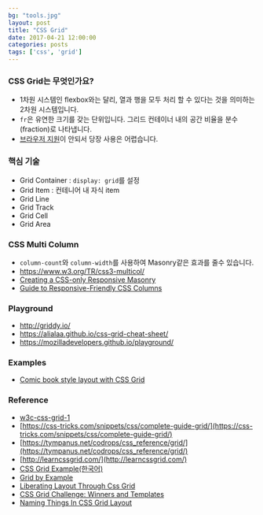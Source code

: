 ```yaml
---
bg: "tools.jpg"
layout: post
title: "CSS Grid"
date: 2017-04-21 12:00:00
categories: posts
tags: ['css', 'grid']
---
```


### CSS Grid는 무엇인가요?
- 1차원 시스템인 flexbox와는 달리, 열과 행을 모두 처리 할 수 있다는 것을 의미하는 2차원 시스템입니다.
- `fr`은 유연한 크기를 갖는 단위입니다. 그리드 컨테이너 내의 공간 비율을 분수(fraction)로 나타냅니다.
- [브라우저 지원](http://caniuse.com/#feat=css-grid)이 안되서 당장 사용은 어렵습니다.

### 핵심 기술
- Grid Container : `display: grid`를 설정
- Grid Item : 컨테니어 내 자식 item
- Grid Line
- Grid Track
- Grid Cell
- Grid Area

### CSS Multi Column
- `column-count`와 `column-width`를 사용하여 Masonry같은 효과를 줄수 있습니다.
- https://www.w3.org/TR/css3-multicol/
- [Creating a CSS-only Responsive Masonry](http://w3bits.com/css-masonry/)
- [Guide to Responsive-Friendly CSS Columns](https://css-tricks.com/guide-responsive-friendly-css-columns/)

### Playground
- http://griddy.io/
- https://alialaa.github.io/css-grid-cheat-sheet/
- https://mozilladevelopers.github.io/playground/

### Examples
- [Comic book style layout with CSS Grid](https://codepen.io/rrenula/pen/LzLXYJ)

### Reference
- [w3c-css-grid-1](https://www.w3.org/TR/css-grid-1/)
- [https://css-tricks.com/snippets/css/complete-guide-grid/](https://css-tricks.com/snippets/css/complete-guide-grid/)
- [https://tympanus.net/codrops/css_reference/grid/](https://tympanus.net/codrops/css_reference/grid/)
- [http://learncssgrid.com/](http://learncssgrid.com/)
- [CSS Grid Example(한국어)](https://github.com/sonim1/css_grid_example)
- [Grid by Example](https://gridbyexample.com/)
- [Liberating Layout Through Css Grid](https://cssgrid.cc/)
- [CSS Grid Challenge: Winners and Templates](https://www.smashingmagazine.com/2017/10/css-grid-challenge-2017-winners/)
- [Naming Things In CSS Grid Layout](https://www.smashingmagazine.com/2017/10/naming-things-css-grid-layout/?utm_source=frontendfocus&utm_medium=email)
